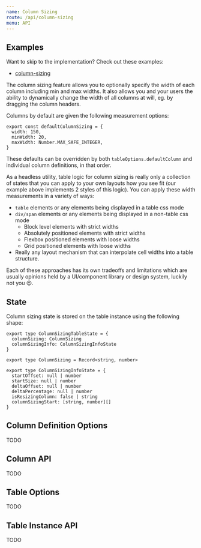 ```yaml
---
name: Column Sizing
route: /api/column-sizing
menu: API
---
```


## Examples

Want to skip to the implementation? Check out these examples:

- [column-sizing](../examples/column-sizing)

The column sizing feature allows you to optionally specify the width of each column including min and max widths. It also allows you and your users the ability to dynamically change the width of all columns at will, eg. by dragging the column headers.

Columns by default are given the following measurement options:

```tsx
export const defaultColumnSizing = {
  width: 150,
  minWidth: 20,
  maxWidth: Number.MAX_SAFE_INTEGER,
}
```

These defaults can be overridden by both `tableOptions.defaultColumn` and individual column definitions, in that order.

As a headless utility, table logic for column sizing is really only a collection of states that you can apply to your own layouts how you see fit (our example above implements 2 styles of this logic). You can apply these width measurements in a variety of ways:

- `table` elements or any elements being displayed in a table css mode
- `div/span` elements or any elements being displayed in a non-table css mode
  - Block level elements with strict widths
  - Absolutely positioned elements with strict widths
  - Flexbox positioned elements with loose widths
  - Grid positioned elements with loose widths
- Really any layout mechanism that can interpolate cell widths into a table structure.

Each of these approaches has its own tradeoffs and limitations which are usually opinions held by a UI/component library or design system, luckily not you 😉.

## State

Column sizing state is stored on the table instance using the following shape:

```tsx
export type ColumnSizingTableState = {
  columnSizing: ColumnSizing
  columnSizingInfo: ColumnSizingInfoState
}

export type ColumnSizing = Record<string, number>

export type ColumnSizingInfoState = {
  startOffset: null | number
  startSize: null | number
  deltaOffset: null | number
  deltaPercentage: null | number
  isResizingColumn: false | string
  columnSizingStart: [string, number][]
}
```

## Column Definition Options

TODO

## Column API

TODO

## Table Options

TODO

## Table Instance API

TODO
